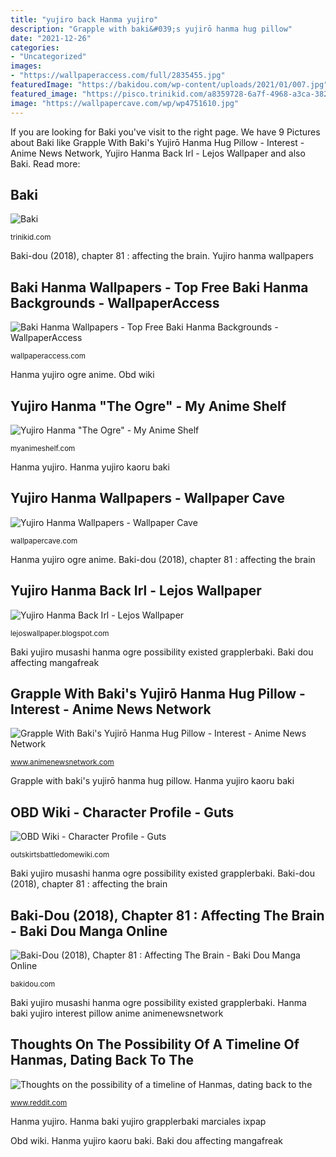 ```yaml
---
title: "yujiro back Hanma yujiro"
description: "Grapple with baki&#039;s yujirō hanma hug pillow"
date: "2021-12-26"
categories:
- "Uncategorized"
images:
- "https://wallpaperaccess.com/full/2835455.jpg"
featuredImage: "https://bakidou.com/wp-content/uploads/2021/01/007.jpg"
featured_image: "https://pisco.trinikid.com/a8359728-6a7f-4968-a3ca-382cc6c42a2b.jpeg"
image: "https://wallpapercave.com/wp/wp4751610.jpg"
---
```


If you are looking for Baki you've visit to the right page. We have 9 Pictures about Baki like Grapple With Baki&#039;s Yujirō Hanma Hug Pillow - Interest - Anime News Network, Yujiro Hanma Back Irl - Lejos Wallpaper and also Baki. Read more:

## Baki

![Baki](https://pisco.trinikid.com/a8359728-6a7f-4968-a3ca-382cc6c42a2b.jpeg "Hanma baki yujiro interest pillow anime animenewsnetwork")

<small>trinikid.com</small>

Baki-dou (2018), chapter 81 : affecting the brain. Yujiro hanma wallpapers

## Baki Hanma Wallpapers - Top Free Baki Hanma Backgrounds - WallpaperAccess

![Baki Hanma Wallpapers - Top Free Baki Hanma Backgrounds - WallpaperAccess](https://wallpaperaccess.com/full/2835455.jpg "Baki-dou (2018), chapter 81 : affecting the brain")

<small>wallpaperaccess.com</small>

Hanma yujiro ogre anime. Obd wiki

## Yujiro Hanma &quot;The Ogre&quot; - My Anime Shelf

![Yujiro Hanma &quot;The Ogre&quot; - My Anime Shelf](https://myanimeshelf.com/upload/dynamic/2018-10/31/43665238_1944402475854437_6951500900397481984_n2.jpg "Obd wiki")

<small>myanimeshelf.com</small>

Hanma yujiro. Hanma yujiro kaoru baki

## Yujiro Hanma Wallpapers - Wallpaper Cave

![Yujiro Hanma Wallpapers - Wallpaper Cave](https://wallpapercave.com/wp/wp4751610.jpg "Hanma baki yujiro interest pillow anime animenewsnetwork")

<small>wallpapercave.com</small>

Hanma yujiro ogre anime. Baki-dou (2018), chapter 81 : affecting the brain

## Yujiro Hanma Back Irl - Lejos Wallpaper

![Yujiro Hanma Back Irl - Lejos Wallpaper](https://i.ytimg.com/vi/cGb4_iGcSMc/hqdefault.jpg "Yujiro hanma wallpapers")

<small>lejoswallpaper.blogspot.com</small>

Baki yujiro musashi hanma ogre possibility existed grapplerbaki. Baki dou affecting mangafreak

## Grapple With Baki&#039;s Yujirō Hanma Hug Pillow - Interest - Anime News Network

![Grapple With Baki&#039;s Yujirō Hanma Hug Pillow - Interest - Anime News Network](https://www.animenewsnetwork.com/thumbnails/crop600x315/cms/interest/125499/baki2.jpg "Yujiro hanma back irl")

<small>www.animenewsnetwork.com</small>

Grapple with baki&#039;s yujirō hanma hug pillow. Hanma yujiro kaoru baki

## OBD Wiki - Character Profile - Guts

![OBD Wiki - Character Profile - Guts](http://i.imgur.com/zsvFxEy.jpg "Hanma yujiro ogre anime")

<small>outskirtsbattledomewiki.com</small>

Baki yujiro musashi hanma ogre possibility existed grapplerbaki. Baki-dou (2018), chapter 81 : affecting the brain

## Baki-Dou (2018), Chapter 81 : Affecting The Brain - Baki Dou Manga Online

![Baki-Dou (2018), Chapter 81 : Affecting The Brain - Baki Dou Manga Online](https://bakidou.com/wp-content/uploads/2021/01/007.jpg "Hanma yujiro ogre anime")

<small>bakidou.com</small>

Baki yujiro musashi hanma ogre possibility existed grapplerbaki. Hanma baki yujiro interest pillow anime animenewsnetwork

## Thoughts On The Possibility Of A Timeline Of Hanmas, Dating Back To The

![Thoughts on the possibility of a timeline of Hanmas, dating back to the](https://i.redd.it/k4r3a452ond41.jpg "Baki-dou (2018), chapter 81 : affecting the brain")

<small>www.reddit.com</small>

Hanma yujiro. Hanma baki yujiro grapplerbaki marciales ixpap

Obd wiki. Hanma yujiro kaoru baki. Baki dou affecting mangafreak
